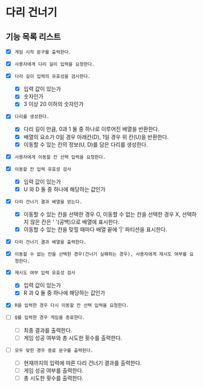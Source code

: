 # 다리 건너기

## 기능 목록 리스트

- [x] `게임 시작 문구를 출력한다.`

- [x] `사용자에게 다리 길이 입력을 요청한다.`

- [x] `다리 길이 입력의 유효성을 검사한다.`

  - [x] 입력 값이 있는가
  - [x] 숫자인가
  - [x] 3 이상 20 이하의 숫자인가

- [x] `다리를 생성한다.`

  - [x] 다리 길이 만큼, 0과 1 둘 중 하나로 이루어진 배열을 반환한다.
  - [x] 배열의 요소가 0일 경우 아래칸(D), 1일 경우 위 칸(U)을 반환한다.
  - [x] 이동할 수 있는 칸의 정보(U, D)를 담은 다리를 생성한다.

- [x] `사용자에게 이동할 칸 선택 입력을 요청한다.`

- [x] `이동할 칸 입력 유효성 검사`

  - [x] 입력 값이 있는가
  - [x] U 와 D 둘 중 하나에 해당하는 값인가

- [x] `다리 건너기 결과 배열을 얻는다.`

  - [x] 이동할 수 있는 칸을 선택한 경우 O, 이동할 수 없는 칸을 선택한 경우 X, 선택하지 않은 칸은 ' '(공백)으로 배열에 표시한다.
  - [x] 이동할 수 있는 칸을 맞힐 때마다 배열 끝에 '|' 파티션을 표시한다.

- [x] `다리 건너기 결과 배열을 출력한다.`

- [x] `이동할 수 없는 칸을 선택한 경우(건너기 실패하는 경우), 사용자에게 재시도 여부를 요청한다.`

- [x] `재시도 여부 입력 유효성 검사`

  - [x] 입력 값이 있는가
  - [x] R 과 Q 둘 중 하나에 해당하는 값인가

- [x] `R을 입력한 경우 다시 이동할 칸 선택 입력을 요청한다.`

- [ ] `Q를 입력한 경우 게임을 종료한다.`

  - [ ] 최종 결과를 출력한다.
  - [ ] 게임 성공 여부와 총 시도한 횟수를 출력한다.

- [ ] `모두 맞힌 경우 종료 문구를 출력한다.`

  - [ ] 현재까지의 입력에 따른 다리 건너기 결과를 출력한다.
  - [ ] 게임 성공 여부를 출력한다.
  - [ ] 총 시도한 횟수를 출력한다.
